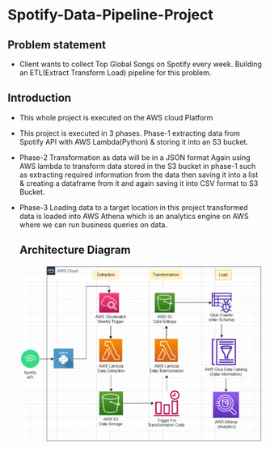 # Spotify-Data-Pipeline-Project
 
## Problem statement 
- Client wants to collect Top Global Songs on Spotify every week. Building an ETL(Extract Transform Load) pipeline for this problem.

## Introduction

- This whole project is executed on the AWS cloud Platform
  
- This project is executed in 3 phases. Phase-1 extracting data from Spotify API with AWS Lambda(Python) & storing it into an S3 bucket.
  
- Phase-2 Transformation as data will be in a JSON format Again using AWS lambda to transform data stored in the S3 bucket in phase-1 such as extracting required information from the data then saving it into a list & creating a dataframe from it and again saving it into CSV format to S3 Bucket.

- Phase-3 Loading data to a target location in this project transformed data is loaded into AWS Athena which is an analytics engine on AWS where we can run business queries on data.
  

  ## Architecture Diagram 

  ![This is architecture](https://github.com/VighneshKharge/Spotify-Data-Pipline-Project/blob/main/Architecture.png)

  
